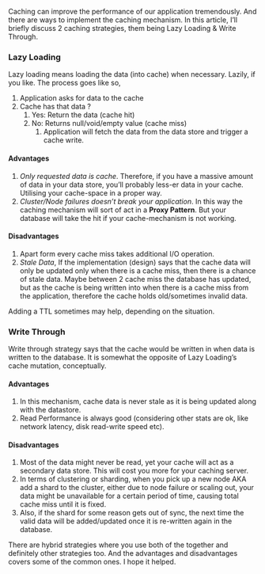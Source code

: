 Caching can improve the performance of our application tremendously. And there are ways to implement the caching mechanism. In this article, I’ll briefly discuss 2 caching strategies, them being Lazy Loading & Write Through.

### Lazy Loading
Lazy loading means loading the data (into cache) when necessary. Lazily, if you like. The process goes like so,

1. Application asks for data to the cache
2. Cache has that data ?
	1. Yes: Return the data (cache hit)
	2. No: Returns null/void/empty value (cache miss)
		1. Application will fetch the data from the data store and trigger a cache write.

#### Advantages
1. *Only requested data is cache*. Therefore, if you have a massive amount of data in your data store, you’ll probably less-er data in your cache. Utilising your cache-space in a proper way.
2. *Cluster/Node failures doesn’t break your application*. In this way the caching mechanism will sort of act in a **Proxy Pattern**. But your database will take the hit if your cache-mechanism is not working.

#### Disadvantages 
1. Apart form every cache miss takes additional I/O operation. 
2. *Stale Data*, If the implementation (design) says that the cache data will only be updated only when there is a cache miss, then there is a chance of stale data. Maybe between 2 cache miss the database has updated, but as the cache is being written into when there is a cache miss from the application, therefore the cache holds old/sometimes invalid data. 

Adding a TTL sometimes may help, depending on the situation.

### Write Through
Write through strategy says that the cache would be written in when data is written to the database. It is somewhat the opposite of Lazy Loading’s cache mutation, conceptually.

#### Advantages 
1. In this mechanism, cache data is never stale as it is being updated along with the datastore.
2. Read Performance is always good (considering other stats are ok, like network latency, disk read-write speed etc).

#### Disadvantages
1. Most of the data might never be read, yet your cache will act as a secondary data store. This will cost you more for your caching server.
2. In terms of clustering or sharding, when you pick up a new node AKA add a shard to the cluster, either due to node failure or scaling out, your data might be unavailable for a certain period of time, causing total cache miss until it is fixed. 
3. Also, if the shard for some reason gets out of sync, the next time the valid data will be added/updated once it is re-written again in the database.

There are hybrid strategies where you use both of the together and definitely other strategies too. And the advantages and disadvantages covers some of the common ones. 
I hope it helped.

 
